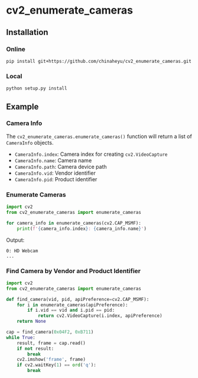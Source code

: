 # cv2_enumerate_cameras

## Installation

### Online

```
pip install git+https://github.com/chinaheyu/cv2_enumerate_cameras.git
```

### Local

```
python setup.py install
```

## Example

### Camera Info

The `cv2_enumerate_cameras.enumerate_cameras()` function will return a list of `CameraInfo` objects.

- `CameraInfo.index`: Camera index for creating `cv2.VideoCapture`
- `CameraInfo.name`: Camera name
- `CameraInfo.path`:  Camera device path
- `CameraInfo.vid`:  Vendor identifier
- `CameraInfo.pid`:  Product identifier

### Enumerate Cameras

```python
import cv2
from cv2_enumerate_cameras import enumerate_cameras

for camera_info in enumerate_cameras(cv2.CAP_MSMF):
    print(f'{camera_info.index}: {camera_info.name}')
```

Output:

```
0: HD Webcam
...
```

### Find Camera by Vendor and Product Identifier

```python
import cv2
from cv2_enumerate_cameras import enumerate_cameras

def find_camera(vid, pid, apiPreference=cv2.CAP_MSMF):
    for i in enumerate_cameras(apiPreference):
        if i.vid == vid and i.pid == pid:
            return cv2.VideoCapture(i.index, apiPreference)
    return None

cap = find_camera(0x04F2, 0xB711)
while True:
    result, frame = cap.read()
    if not result:
        break
    cv2.imshow('frame', frame)
    if cv2.waitKey(1) == ord('q'):
        break
```
